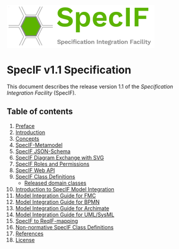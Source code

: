 ﻿![SpecIF logo](../logo/SpecIF_Logo_small.png)

# SpecIF v1.1 Specification

This document describes the release version 1.1 of the *Specification Integration Facility* (SpecIF). 

## Table of contents
1. [Preface](./00_Preface.md)
1. [Introduction](./01_Introduction.md)
1. [Concepts](./02_Concepts.md)
1. [SpecIF-Metamodel](./03_SpecIF_Metamodel.md)
1. [SpecIF JSON-Schema](./03_SpecIF_JSON-Schema.md)
1. [SpecIF Diagram Exchange with SVG](./03_SpecIF_Diagram_Exchange.md)
1. [SpecIF Roles and Permissions](./03_SpecIF_Roles_and_Permissions.md)
1. [SpecIF Web API](./05_SpecIF_Web_API.md)
1. [SpecIF Class Definitions](./04_SpecIF_Class_Definitions.md)
   * [Released domain classes](./04_SpecIF_Domain_Classes_Github.md)
1. [Introduction to SpecIF Model Integration](./06_Introduction_to_SpecIF_Model_Integration.md)
1. [Model Integration Guide for FMC](./06_SpecIF_Model_Integration_Guide_for_FMC.md)
1. [Model Integration Guide for BPMN](./06_SpecIF_Model_Integration_Guide_for_BPMN.md)
1. [Model Integration Guide for Archimate](./06_SpecIF_Model_Integration_Guide_for_Archimate.md)
1. [Model Integration Guide for UML/SysML](./06_SpecIF_Model_Integration_Guide_for_SysML.md)
1. [SpecIF to ReqIF-mapping](./08_SpecIF_ReqIF.md)
1. [Non-normative SpecIF Class Definitions](./09_SpecIF_Domain_Classes_Github_Non_Normative.md) 
1. [References](./20_References.md)
1. [License](./07_License.md)